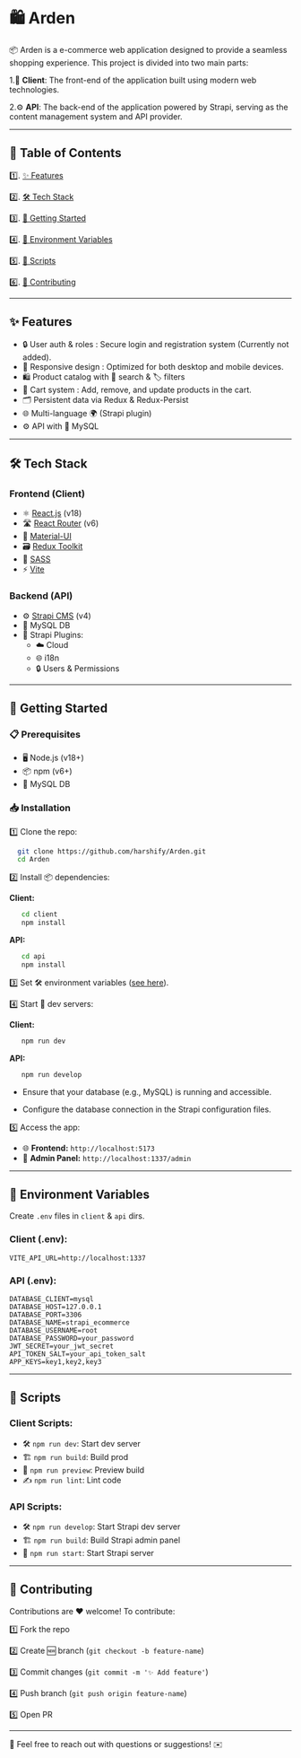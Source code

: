 # 🛍️ Arden
 📦 Arden is a e-commerce web application designed to provide a seamless shopping experience. This project is divided into two main parts:
 
 1.📱 **Client**: The front-end of the application built using modern web technologies.
 
 2.⚙️ **API**: The back-end of the application powered by Strapi, serving as the content management system and API provider.

---

## 📜 Table of Contents

1️⃣. [✨ Features](#features)

2️⃣. [🛠️ Tech Stack](#tech-stack)

3️⃣. [🚀 Getting Started](#getting-started)

4️⃣. [🔑 Environment Variables](#environment-variables)

5️⃣. [📜 Scripts](#scripts)

6️⃣.  [🤝 Contributing](#contributing)

---

## ✨ Features

- 🔒 User auth & roles :  Secure login and registration system (Currently not added).
- 📱 Responsive design : Optimized for both desktop and mobile devices.
- 🛍️ Product catalog with 🔎 search & 🏷️ filters
- 🛒 Cart system :  Add, remove, and update products in the cart.
- 🗂️ Persistent data via Redux & Redux-Persist
- 🌐 Multi-language 🌍 (Strapi plugin)
- ⚙️ API with 🐬 MySQL

---

## 🛠️ Tech Stack

### **Frontend (Client)**

- ⚛️ [React.js](https://reactjs.org/) (v18)
- 🛣️ [React Router](https://reactrouter.com/) (v6)
- 🎨 [Material-UI](https://mui.com/)
- 🗃️ [Redux Toolkit](https://redux-toolkit.js.org/)
- 🎨 [SASS](https://sass-lang.com/)
- ⚡ [Vite](https://vitejs.dev/)

### **Backend (API)**

- ⚙️ [Strapi CMS](https://strapi.io/) (v4)
- 🐬 MySQL DB
- 🔌 Strapi Plugins:
  - ☁️ Cloud
  - 🌐 i18n
  - 🔒 Users & Permissions

---

## 🚀 Getting Started

### 📋 Prerequisites

- 🖥️ Node.js (v18+)
- 📦 npm (v6+)
- 🐬 MySQL DB

### 📥 Installation

1️⃣ Clone the repo:

 ```bash
   git clone https://github.com/harshify/Arden.git
   cd Arden
   ```

2️⃣ Install 📦 dependencies:

**Client:**

```bash
   cd client
   npm install
```

**API:**

```bash
   cd api
   npm install
```

3️⃣ Set 🛠️ environment variables ([see here](#environment-variables)).

4️⃣ Start 🚀 dev servers:

**Client:**

```bash
   npm run dev
```

**API:**

```bash
   npm run develop
```

   - Ensure that your database (e.g., MySQL) is running and accessible.

   - Configure the database connection in the Strapi configuration files.


5️⃣ Access the app:

- 🌐 **Frontend:** `http://localhost:5173`
- 🔐 **Admin Panel:** `http://localhost:1337/admin`

---

## 🔑 Environment Variables

Create `.env` files in `client` & `api` dirs.

### **Client (.env):**

```env
VITE_API_URL=http://localhost:1337
```

### **API (.env):**

```env
DATABASE_CLIENT=mysql
DATABASE_HOST=127.0.0.1
DATABASE_PORT=3306
DATABASE_NAME=strapi_ecommerce
DATABASE_USERNAME=root
DATABASE_PASSWORD=your_password
JWT_SECRET=your_jwt_secret
API_TOKEN_SALT=your_api_token_salt
APP_KEYS=key1,key2,key3
```

---

## 📜 Scripts

### **Client Scripts:**

- 🛠️ `npm run dev`: Start dev server
- 🏗️ `npm run build`: Build prod
- 🔎 `npm run preview`: Preview build
- ✍️ `npm run lint`: Lint code

### **API Scripts:**

- 🛠️ `npm run develop`: Start Strapi dev server
- 🏗️ `npm run build`: Build Strapi admin panel
- 🚀 `npm run start`: Start Strapi server

  
---

## 🤝 Contributing

Contributions are ❤️ welcome! To contribute:

1️⃣ Fork the repo

2️⃣ Create 🆕 branch (`git checkout -b feature-name`)

3️⃣ Commit changes (`git commit -m '✨ Add feature'`)

4️⃣ Push branch (`git push origin feature-name`)

5️⃣ Open PR

---

💬 Feel free to reach out with questions or suggestions! ✉️

